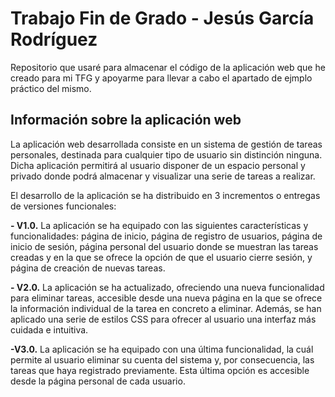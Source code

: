 # Trabajo Fin de Grado - Jesús García RodríguezRepositorio que usaré para almacenar el código de la aplicación web que he creado para mi TFG y apoyarme para llevar a cabo el apartado de ejmplo práctico del mismo.## Información sobre la aplicación webLa aplicación web desarrollada consiste en un sistema de gestión de tareas personales, destinada para cualquier tipo de usuario sin distinción ninguna. Dicha aplicación permitirá al usuario disponer de un espacio personal y privado donde podrá almacenar y visualizar una serie de tareas a realizar.El desarrollo de la aplicación se ha distribuido en 3 incrementos o entregas de versiones funcionales:**- V1.0.** La aplicación se ha equipado con las siguientes características y funcionalidades: página de inicio, página de registro de usuarios, página de inicio de sesión, página personal del usuario donde se muestran las tareas creadas y en la que se ofrece la opción de que el usuario cierre sesión, y página de creación de nuevas tareas.**- V2.0.** La aplicación se ha actualizado, ofreciendo una nueva funcionalidad para eliminar tareas, accesible desde una nueva página en la que se ofrece la información individual de la tarea en concreto a eliminar. Además, se han aplicado una serie de estilos CSS para ofrecer al usuario una interfaz más cuidada e intuitiva.**-V3.0.** La aplicación se ha equipado con una última funcionalidad, la cuál permite al usuario eliminar su cuenta del sistema y, por consecuencia, las tareas que haya registrado previamente. Esta última opción es accesible desde la página personal de cada usuario.